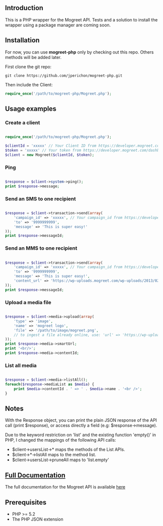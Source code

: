 ## Introduction

This is a PHP wrapper for the Mogreet API.
Tests and a solution to install the wrapper using a package manager are coming soon.

## Installation

For now, you can use **mogreet-php** only by checking out this repo.
Others methods will be added later.

First clone the git repo:
    
    git clone https://github.com/jperichon/mogreet-php.git
    
Then include the Client:
```php 
require_once('/path/to/mogreet-php/Mogreet.php');
```

## Usage examples

### Create a client

```php

require_once('/path/to/mogreet-php/Mogreet.php');

$clientId = 'xxxxx' // Your Client ID from https://developer.mogreet.com/dashboard
$token = 'xxxxx' // Your token from https://developer.mogreet.com/dashboard
$client = new Mogreet($clientId, $token);
```

### Ping

```php

$response = $client->system->ping();
print $response->message;
```

### Send an SMS to one recipient

```php

$response = $client->transaction->send(array(
    'campaign_id' => 'xxxxx', // Your campaign_id from https://developer.mogreet.com/dashboard
    'to' => '9999999999',
    'message' => 'This is super easy!'
));
print $response->messageId;
```

### Send an MMS to one recipient

```php

$response = $client->transaction->send(array(
    'campaign_id' => 'xxxxx', // Your campaign_id from https://developer.mogreet.com/dashboard
    'to' => '9999999999',
    'message' => 'This is super easy!',
    'content_url' => 'https://wp-uploads.mogreet.com/wp-uploads/2013/02/API-Beer-sticker-300dpi-1024x1024.jpg'
));
print $response->messageId;
```
### Upload a media file

```php

$response = $client->media->upload(array(
    'type' => 'image',
    'name' => 'mogreet logo',
    'file' => '/path/to/image/mogreet.png',
    // to ingest a file already online, use: 'url' => 'https://wp-uploads.mogreet.com/wp-uploads/2013/02/API-Beer-sticker-300dpi-1024x1024.jpg'
));
print $response->media->smartUrl;
print '<br/>';
print $response->media->contentId;
```

### List all media

```php

$response = $client->media->listAll();
foreach($response->mediaList as $media) {
    print $media->contentId . ' => ' . $media->name . '<br />';
}
```

## Notes

With the Response object, you can print the plain JSON response of the API
call (print $response), or access directly a field (e.g: $response->message).

Due to the keyword restriction on 'list' and the existing function 'empty()' in
PHP, I changed the mappings of the following API calls:

- $client->usersList->* maps the methods of the List APIs.
- $client->*->listAll maps to the method list.
- $client->usersList->pruneAll maps to 'list.empty'


## [Full Documentation](https://developer.mogreet.com/docs)

The full documentation for the Mogreet API is available [here](https://developer.mogreet.com/docs)

## Prerequisites

* PHP >= 5.2
* The PHP JSON extension

